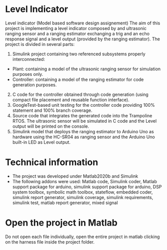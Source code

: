 # Level Indicator
 Level indicator (Model based software design assignement)
 The aim of this project is implementing a level indicator composed by and ultrasonic ranging sensor and a ranging estimator exchanging a trig and an echo response signal and a level  output (provided by the ranging estimator).
The project is divided in several parts:
1) Simulink project containing two referenced subsystems properly interconnected:
- Plant: containing a model of the ultrasonic ranging sensor for simulation purposes only. 
- Controller: containing a model of the ranging estimator for code generation purposes.
2) C code for the controller obtained through code generation (using compact file placement and reusable function interface).
3) GoogleTest-based unit testing for the controller code providing 100% statement and 100% branch coverage.
4) Source code that integrates the generated code into the Trampoline RTOS. The ultrasonic sensor will be simulated in C code and the Level output will be printed on the console.
5) Simulink model that deploys the ranging estimator to Arduino Uno as hardware using the
HC-SR04 as ranging sensor and the Arduino Uno built-in LED as Level output.

# Technical information
- The project was developed under Matlab2020b and Simulink
- The following addons were used: Matlab code, Simulink coder, Matlab support package for arduino, simulink support package for arduino, DSP system toolbox, symbolic math toolbox, stateflow, embedded coder, simulink report generator, simulink coverage, simulink requirements, simulink test, matlab report generator, mixed signal

# Open the project in Matlab
Do not open each file individually, open the entire project in matlab clicking on the harness file inside the project folder.

